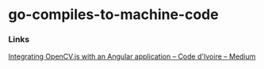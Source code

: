 # go-compiles-to-machine-code

### Links

[Integrating OpenCV.js with an Angular application – Code d'Ivoire – Medium](https://medium.com/code-divoire/integrating-opencv-js-with-an-angular-application-20ae11c7e217)
